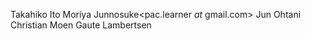 Takahiko Ito<takahiko03 _at_ gmail.com>
Moriya Junnosuke<pac.learner _at_ gmail.com>
Jun Ohtani <johtani _at_ gmail.com>
Christian Moen <cm _at_atilika.com>
Gaute Lambertsen <gl _at_ atilika.com>

